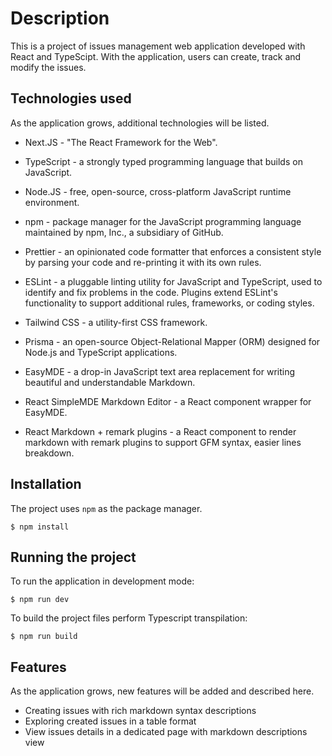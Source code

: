 # Description

This is a project of issues management web application developed with React and TypeScipt. With the application, users can create, track and modify the issues.

## Technologies used

As the application grows, additional technologies will be listed.

- Next.JS - "The React Framework for the Web".

- TypeScript - a strongly typed programming language that builds on JavaScript.

- Node.JS - free, open-source, cross-platform JavaScript runtime environment.

- npm - package manager for the JavaScript programming language maintained by npm, Inc., a subsidiary of GitHub.

- Prettier - an opinionated code formatter that enforces a consistent style by parsing your code and re-printing it with its own rules.

- ESLint - a pluggable linting utility for JavaScript and TypeScript, used to identify and fix problems in the code. Plugins extend ESLint's functionality to support additional rules, frameworks, or coding styles.

- Tailwind CSS - a utility-first CSS framework.

- Prisma - an open-source Object-Relational Mapper (ORM) designed for Node.js and TypeScript applications.

- EasyMDE - a drop-in JavaScript text area replacement for writing beautiful and understandable Markdown.

- React SimpleMDE Markdown Editor -  a React component wrapper for EasyMDE.

- React Markdown + remark plugins - a React component to render markdown with remark plugins to support GFM syntax, easier lines breakdown.

## Installation

The project uses `npm` as the package manager.

```shell
$ npm install
```

## Running the project

To run the application in development mode:

```shell
$ npm run dev
```

To build the project files perform Typescript transpilation:

```shell
$ npm run build
```

## Features

As the application grows, new features will be added and described here.

- Creating issues with rich markdown syntax descriptions
- Exploring created issues in a table format
- View issues details in a dedicated page with markdown descriptions view
